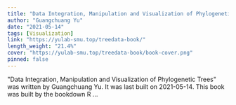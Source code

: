 ```yaml
---
title: "Data Integration, Manipulation and Visualization of Phylogenetic Trees"
author: "Guangchuang Yu"
date: "2021-05-14"
tags: [Visualization]
link: "https://yulab-smu.top/treedata-book/"
length_weight: "21.4%"
cover: "https://yulab-smu.top/treedata-book/book-cover.png"
pinned: false
---
```


"Data Integration, Manipulation and Visualization of Phylogenetic Trees" was written by Guangchuang Yu. It was last built on 2021-05-14. This book was built by the bookdown R ...
